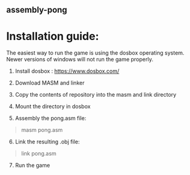 ## assembly-pong
# Installation guide:
The easiest way to run the game is using the dosbox operating system. Newer versions of windows will not run the game properly.
1. Install dosbox : https://www.dosbox.com/
2. Download MASM and linker

3. Copy the contents of repository into the masm and link directory

4. Mount the directory in dosbox

5. Assembly the pong.asm file: 
> masm pong.asm

6. Link the resulting .obj file: 
> link pong.asm

7. Run the game
